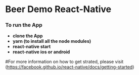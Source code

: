 # Beer Demo React-Native





### To run the App

- **clone the App**
- **yarn (to install all the node modules)**
- **react-native start**
- **react-native ios or android**


#For more information on how to get strated, please visit
(https://facebook.github.io/react-native/docs/getting-started)





